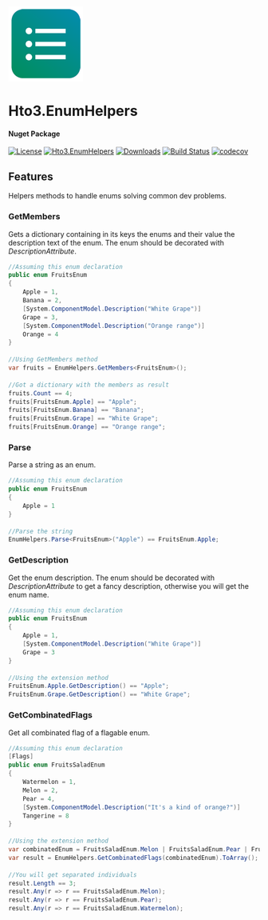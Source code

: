 ![logo](https://raw.githubusercontent.com/HTO3/Hto3.EnumHelpers/master/nuget-logo-small.png)

Hto3.EnumHelpers
========================================

#### Nuget Package

[![License](https://img.shields.io/github/license/HTO3/Hto3.EnumHelpers)](https://github.com/HTO3/Hto3.EnumHelpers/blob/master/LICENSE)
[![Hto3.EnumHelpers](https://img.shields.io/nuget/v/Hto3.EnumHelpers.svg)](https://www.nuget.org/packages/Hto3.EnumHelpers/)
[![Downloads](https://img.shields.io/nuget/dt/Hto3.EnumHelpers)](https://www.nuget.org/stats/packages/Hto3.EnumHelpers?groupby=Version)
[![Build Status](https://github.com/HTO3/Hto3.EnumHelpers/actions/workflows/publish.yml/badge.svg)](https://github.com/HTO3/Hto3.EnumHelpers/actions/workflows/publish.yml)
[![codecov](https://codecov.io/gh/HTO3/Hto3.EnumHelpers/branch/master/graph/badge.svg)](https://codecov.io/gh/HTO3/Hto3.EnumHelpers)

Features
--------
Helpers methods to handle enums solving common dev problems.

### GetMembers

Gets a dictionary containing in its keys the enums and their value the description text of the enum. The enum should be decorated with <i>DescriptionAttribute</i>.

```csharp
//Assuming this enum declaration
public enum FruitsEnum
{
    Apple = 1,
    Banana = 2,
    [System.ComponentModel.Description("White Grape")]
    Grape = 3,
    [System.ComponentModel.Description("Orange range")]
    Orange = 4
}

//Using GetMembers method
var fruits = EnumHelpers.GetMembers<FruitsEnum>();

//Got a dictionary with the members as result
fruits.Count == 4;
fruits[FruitsEnum.Apple] == "Apple";
fruits[FruitsEnum.Banana] == "Banana";
fruits[FruitsEnum.Grape] == "White Grape";
fruits[FruitsEnum.Orange] == "Orange range";
```

### Parse

Parse a string as an enum.

```csharp
//Assuming this enum declaration
public enum FruitsEnum
{
    Apple = 1
}

//Parse the string
EnumHelpers.Parse<FruitsEnum>("Apple") == FruitsEnum.Apple;
```

### GetDescription

Get the enum description. The enum should be decorated with <i>DescriptionAttribute</i> to get a fancy description, otherwise you will get the enum name.

```csharp
//Assuming this enum declaration
public enum FruitsEnum
{
    Apple = 1,
    [System.ComponentModel.Description("White Grape")]
    Grape = 3
}

//Using the extension method
FruitsEnum.Apple.GetDescription() == "Apple";
FruitsEnum.Grape.GetDescription() == "White Grape";
```

### GetCombinatedFlags

Get all combinated flag of a flagable enum.

```csharp
//Assuming this enum declaration
[Flags]
public enum FruitsSaladEnum
{
    Watermelon = 1,
    Melon = 2,
    Pear = 4,
    [System.ComponentModel.Description("It's a kind of orange?")]
    Tangerine = 8
}

//Using the extension method
var combinatedEnum = FruitsSaladEnum.Melon | FruitsSaladEnum.Pear | FruitsSaladEnum.Watermelon;
var result = EnumHelpers.GetCombinatedFlags(combinatedEnum).ToArray();

//You will get separated individuals
result.Length == 3;
result.Any(r => r == FruitsSaladEnum.Melon);
result.Any(r => r == FruitsSaladEnum.Pear);
result.Any(r => r == FruitsSaladEnum.Watermelon);
```